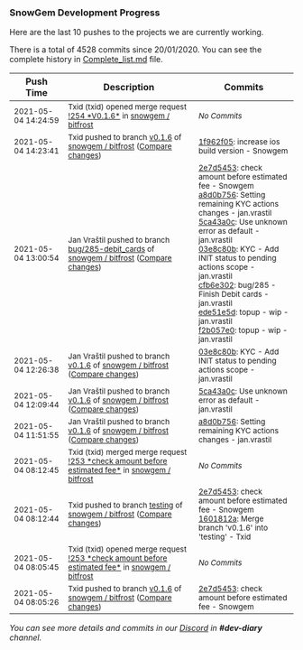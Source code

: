 
### SnowGem Development Progress

Here are the last 10 pushes to the projects we are currently working.

There is a total of 4528 commits since 20/01/2020. You can see the complete history in
 [Complete_list.md](Complete_list.md) file.

| Push Time | Description | Commits |
| --- | --- | --- |
| <sub>2021-05-04 14:24:59</sub> | <sub>Txid (txid) opened merge request [\!254 \*V0\.1\.6\*](https://gitlab.com/snowgem/bitfrost/-/merge_requests/254) in [snowgem / bitfrost](https://gitlab.com/snowgem/bitfrost)</sub> | <sub>_No Commits_</sub> |
| <sub>2021-05-04 14:23:41</sub> | <sub>Txid pushed to branch [v0\.1\.6](https://gitlab.com/snowgem/bitfrost/commits/v0.1.6) of [snowgem / bitfrost](https://gitlab.com/snowgem/bitfrost) ([Compare changes](https://gitlab.com/snowgem/bitfrost/compare/03e8c80ba7d14a1a392d239a2df25f18dc41a1e9...1f962f057a92a042b2e38f50bd3c93b5e704cfad))</sub> | <sub>[1f962f05](https://gitlab.com/snowgem/bitfrost/-/commit/1f962f057a92a042b2e38f50bd3c93b5e704cfad): increase ios build version - Snowgem</sub> |
| <sub>2021-05-04 13:00:54</sub> | <sub>Jan Vraštil pushed to branch [bug/285\-debit\_cards](https://gitlab.com/snowgem/bitfrost/commits/bug/285-debit_cards) of [snowgem / bitfrost](https://gitlab.com/snowgem/bitfrost) ([Compare changes](https://gitlab.com/snowgem/bitfrost/compare/5be26c4d39504f1afa053dc6756fc58220391d0a...f2b057e018b3f57ac6fb2ec67f70773121e49133))</sub> | <sub>[2e7d5453](https://gitlab.com/snowgem/bitfrost/-/commit/2e7d5453bfcc96ee5e3d9f74e786b8e8605cea2f): check amount before estimated fee - Snowgem<br>[a8d0b756](https://gitlab.com/snowgem/bitfrost/-/commit/a8d0b7569b4337abafae91596705ea4bc2446ba6): Setting remaining KYC actions changes - jan.vrastil<br>[5ca43a0c](https://gitlab.com/snowgem/bitfrost/-/commit/5ca43a0cf5dca8857d30471d88e9df8e1659320c): Use unknown error as default - jan.vrastil<br>[03e8c80b](https://gitlab.com/snowgem/bitfrost/-/commit/03e8c80ba7d14a1a392d239a2df25f18dc41a1e9): KYC - Add INIT status to pending actions scope - jan.vrastil<br>[cfb6e302](https://gitlab.com/snowgem/bitfrost/-/commit/cfb6e302bc42c451ba7651dc2d090c97b502e494): bug/285 - Finish Debit cards - jan.vrastil<br>[ede51e5d](https://gitlab.com/snowgem/bitfrost/-/commit/ede51e5dd81bd72b5ab282ccdac4692f9a3dd0f8): topup - wip - jan.vrastil<br>[f2b057e0](https://gitlab.com/snowgem/bitfrost/-/commit/f2b057e018b3f57ac6fb2ec67f70773121e49133): topup - wip - jan.vrastil</sub> |
| <sub>2021-05-04 12:26:38</sub> | <sub>Jan Vraštil pushed to branch [v0\.1\.6](https://gitlab.com/snowgem/bitfrost/commits/v0.1.6) of [snowgem / bitfrost](https://gitlab.com/snowgem/bitfrost) ([Compare changes](https://gitlab.com/snowgem/bitfrost/compare/5ca43a0cf5dca8857d30471d88e9df8e1659320c...03e8c80ba7d14a1a392d239a2df25f18dc41a1e9))</sub> | <sub>[03e8c80b](https://gitlab.com/snowgem/bitfrost/-/commit/03e8c80ba7d14a1a392d239a2df25f18dc41a1e9): KYC - Add INIT status to pending actions scope - jan.vrastil</sub> |
| <sub>2021-05-04 12:09:44</sub> | <sub>Jan Vraštil pushed to branch [v0\.1\.6](https://gitlab.com/snowgem/bitfrost/commits/v0.1.6) of [snowgem / bitfrost](https://gitlab.com/snowgem/bitfrost) ([Compare changes](https://gitlab.com/snowgem/bitfrost/compare/a8d0b7569b4337abafae91596705ea4bc2446ba6...5ca43a0cf5dca8857d30471d88e9df8e1659320c))</sub> | <sub>[5ca43a0c](https://gitlab.com/snowgem/bitfrost/-/commit/5ca43a0cf5dca8857d30471d88e9df8e1659320c): Use unknown error as default - jan.vrastil</sub> |
| <sub>2021-05-04 11:51:55</sub> | <sub>Jan Vraštil pushed to branch [v0\.1\.6](https://gitlab.com/snowgem/bitfrost/commits/v0.1.6) of [snowgem / bitfrost](https://gitlab.com/snowgem/bitfrost) ([Compare changes](https://gitlab.com/snowgem/bitfrost/compare/2e7d5453bfcc96ee5e3d9f74e786b8e8605cea2f...a8d0b7569b4337abafae91596705ea4bc2446ba6))</sub> | <sub>[a8d0b756](https://gitlab.com/snowgem/bitfrost/-/commit/a8d0b7569b4337abafae91596705ea4bc2446ba6): Setting remaining KYC actions changes - jan.vrastil</sub> |
| <sub>2021-05-04 08:12:45</sub> | <sub>Txid (txid) merged merge request [\!253 \*check amount before estimated fee\*](https://gitlab.com/snowgem/bitfrost/-/merge_requests/253) in [snowgem / bitfrost](https://gitlab.com/snowgem/bitfrost)</sub> | <sub>_No Commits_</sub> |
| <sub>2021-05-04 08:12:44</sub> | <sub>Txid pushed to branch [testing](https://gitlab.com/snowgem/bitfrost/commits/testing) of [snowgem / bitfrost](https://gitlab.com/snowgem/bitfrost) ([Compare changes](https://gitlab.com/snowgem/bitfrost/compare/e11c3c8e01de474231683a17ed895f36b484f34e...1601812a399da24e12df079ad628f45572c8079f))</sub> | <sub>[2e7d5453](https://gitlab.com/snowgem/bitfrost/-/commit/2e7d5453bfcc96ee5e3d9f74e786b8e8605cea2f): check amount before estimated fee - Snowgem<br>[1601812a](https://gitlab.com/snowgem/bitfrost/-/commit/1601812a399da24e12df079ad628f45572c8079f): Merge branch 'v0.1.6' into 'testing' - Txid</sub> |
| <sub>2021-05-04 08:05:45</sub> | <sub>Txid (txid) opened merge request [\!253 \*check amount before estimated fee\*](https://gitlab.com/snowgem/bitfrost/-/merge_requests/253) in [snowgem / bitfrost](https://gitlab.com/snowgem/bitfrost)</sub> | <sub>_No Commits_</sub> |
| <sub>2021-05-04 08:05:26</sub> | <sub>Txid pushed to branch [v0\.1\.6](https://gitlab.com/snowgem/bitfrost/commits/v0.1.6) of [snowgem / bitfrost](https://gitlab.com/snowgem/bitfrost) ([Compare changes](https://gitlab.com/snowgem/bitfrost/compare/7b809099c4e955028068c787b06cfe36f26fc3fe...2e7d5453bfcc96ee5e3d9f74e786b8e8605cea2f))</sub> | <sub>[2e7d5453](https://gitlab.com/snowgem/bitfrost/-/commit/2e7d5453bfcc96ee5e3d9f74e786b8e8605cea2f): check amount before estimated fee - Snowgem</sub> |

_You can see more details and commits in our [Discord](https://discord.gg/zumGnbg) in **#dev-diary** channel._
